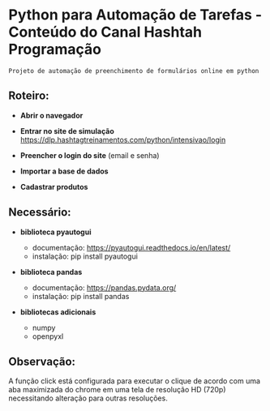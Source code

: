 # Python para Automação de Tarefas - Conteúdo do Canal Hashtah Programação
    Projeto de automação de preenchimento de formulários online em python

## Roteiro:
- **Abrir o navegador**

- **Entrar no site de simulação**
    https://dlp.hashtagtreinamentos.com/python/intensivao/login

- **Preencher o login do site**
(email e senha)

- **Importar a base de dados**

- **Cadastrar produtos**

## Necessário:
- **biblioteca pyautogui**
    - documentação: https://pyautogui.readthedocs.io/en/latest/
    - instalação: pip install pyautogui

- **biblioteca pandas**
    - documentação: https://pandas.pydata.org/
    - instalação: pip install pandas

- **bibliotecas adicionais**
    - numpy
    - openpyxl

## Observação:
 A função click está configurada para executar o clique de acordo com uma aba maximizada do chrome em uma tela de resolução HD (720p) necessitando alteração para outras resoluções.
